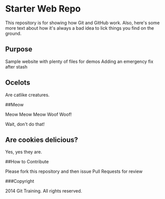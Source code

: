 # Starter Web Repo

This repository is for showing how Git and GitHub work.  Also, here's some more text about how it's always a bad idea to lick things you find on the ground.

## Purpose

Sample website with plenty of files for demos
Adding an emergency fix after stash

## Ocelots

Are catlike creatures.

##Meow

Meow Meow Meow Woof Woof!

Wait, don't do that!

## Are cookies delicious?

Yes, yes they are.

##How to Contribute

Please fork this repository and then issue Pull Requests for review

###Copyright

2014 Git Training. All rights reserved.